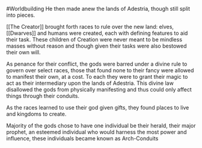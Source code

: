 #Worldbuilding 
<span class="rightimg"><span class="smallimg"></span></span>
He then made anew the lands of Adestria, though still split into pieces.

[[The Creator]] brought forth races to rule over the new land: elves, [[Dwarves]] and humans were created, each with defining features to aid their task. These children of Creation were never meant to be mindless masses without reason and though given their tasks were also bestowed their own will.

As penance for their conflict, the gods were barred under a divine rule to govern over select races, those that found none to their fancy were allowed to manifest their own, at a cost. To each they were to grant their magic to act as their intermediary upon the lands of Adestria. This divine law disallowed the gods from physically manifesting and thus could only affect things through their conduits.

  
As the races learned to use their god given gifts, they found places to live and kingdoms to create.

Majority of the gods chose to have one individual be their herald, their major prophet, an esteemed individual who would harness the most power and influence, these individuals became known as Arch-Conduits